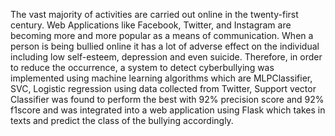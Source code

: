 The vast majority of activities are carried out online in the twenty-first century. Web Applications like Facebook, Twitter, and Instagram are becoming more and more popular as a means of communication. When a person is being bullied online it has a lot of adverse effect on the individual including low self-esteem, depression and even suicide. Therefore, in order to reduce the occurrence, a system to detect cyberbullying was implemented using machine learning algorithms which are MLPClassifier, SVC, Logistic regression using data collected from Twitter, Support vector Classifier was found to perform the best with 92% precision score and 92% f1score and was integrated into a web application using Flask which takes in texts and predict the class of the bullying accordingly.
